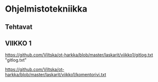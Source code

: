 # Ohjelmistotekniikka


## Tehtavat

## VIIKKO 1

https://github.com/Viltska/ot-harkka/blob/master/laskarit/viikko1/gitlog.txt "gitlog.txt"

https://github.com/Viltska/ot-harkka/blob/master/laskarit/viikko1/komentorivi.txt
